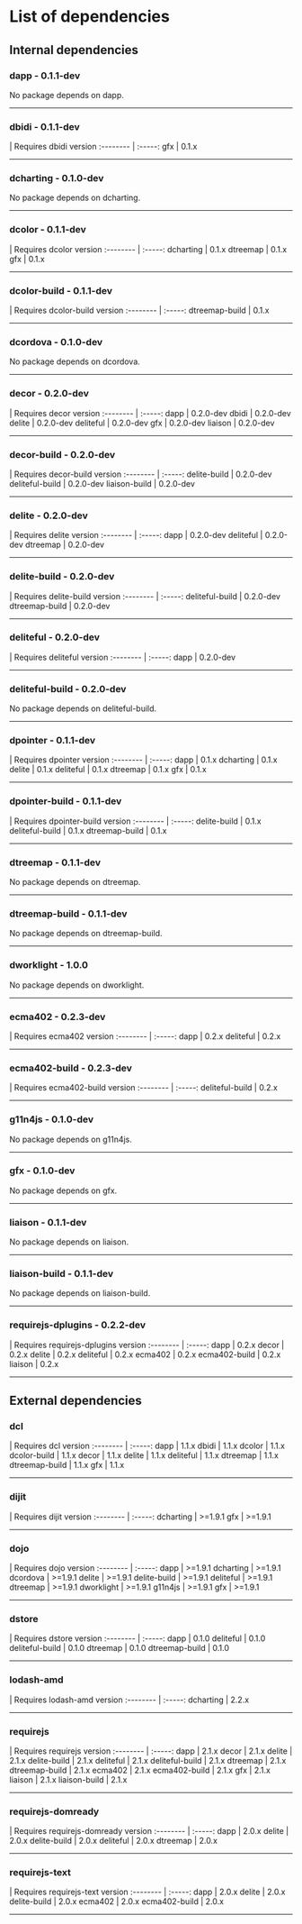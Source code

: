 # List of dependencies

## Internal dependencies

### dapp - 0.1.1-dev
No package depends on dapp.

-------------------

### dbidi - 0.1.1-dev
 | Requires dbidi version
:-------- | :-----:
gfx | 0.1.x

-------------------

### dcharting - 0.1.0-dev
No package depends on dcharting.

-------------------

### dcolor - 0.1.1-dev
 | Requires dcolor version
:-------- | :-----:
dcharting | 0.1.x
dtreemap | 0.1.x
gfx | 0.1.x

-------------------

### dcolor-build - 0.1.1-dev
 | Requires dcolor-build version
:-------- | :-----:
dtreemap-build | 0.1.x

-------------------

### dcordova - 0.1.0-dev
No package depends on dcordova.

-------------------

### decor - 0.2.0-dev
 | Requires decor version
:-------- | :-----:
dapp | 0.2.0-dev
dbidi | 0.2.0-dev
delite | 0.2.0-dev
deliteful | 0.2.0-dev
gfx | 0.2.0-dev
liaison | 0.2.0-dev

-------------------

### decor-build - 0.2.0-dev
 | Requires decor-build version
:-------- | :-----:
delite-build | 0.2.0-dev
deliteful-build | 0.2.0-dev
liaison-build | 0.2.0-dev

-------------------

### delite - 0.2.0-dev
 | Requires delite version
:-------- | :-----:
dapp | 0.2.0-dev
deliteful | 0.2.0-dev
dtreemap | 0.2.0-dev

-------------------

### delite-build - 0.2.0-dev
 | Requires delite-build version
:-------- | :-----:
deliteful-build | 0.2.0-dev
dtreemap-build | 0.2.0-dev

-------------------

### deliteful - 0.2.0-dev
 | Requires deliteful version
:-------- | :-----:
dapp | 0.2.0-dev

-------------------

### deliteful-build - 0.2.0-dev
No package depends on deliteful-build.

-------------------

### dpointer - 0.1.1-dev
 | Requires dpointer version
:-------- | :-----:
dapp | 0.1.x
dcharting | 0.1.x
delite | 0.1.x
deliteful | 0.1.x
dtreemap | 0.1.x
gfx | 0.1.x

-------------------

### dpointer-build - 0.1.1-dev
 | Requires dpointer-build version
:-------- | :-----:
delite-build | 0.1.x
deliteful-build | 0.1.x
dtreemap-build | 0.1.x

-------------------

### dtreemap - 0.1.1-dev
No package depends on dtreemap.

-------------------

### dtreemap-build - 0.1.1-dev
No package depends on dtreemap-build.

-------------------

### dworklight - 1.0.0
No package depends on dworklight.

-------------------

### ecma402 - 0.2.3-dev
 | Requires ecma402 version
:-------- | :-----:
dapp | 0.2.x
deliteful | 0.2.x

-------------------

### ecma402-build - 0.2.3-dev
 | Requires ecma402-build version
:-------- | :-----:
deliteful-build | 0.2.x

-------------------

### g11n4js - 0.1.0-dev
No package depends on g11n4js.

-------------------

### gfx - 0.1.0-dev
No package depends on gfx.

-------------------

### liaison - 0.1.1-dev
No package depends on liaison.

-------------------

### liaison-build - 0.1.1-dev
No package depends on liaison-build.

-------------------

### requirejs-dplugins - 0.2.2-dev
 | Requires requirejs-dplugins version
:-------- | :-----:
dapp | 0.2.x
decor | 0.2.x
delite | 0.2.x
deliteful | 0.2.x
ecma402 | 0.2.x
ecma402-build | 0.2.x
liaison | 0.2.x

-------------------

## External dependencies

### dcl
 | Requires dcl version
:-------- | :-----:
dapp | 1.1.x
dbidi | 1.1.x
dcolor | 1.1.x
dcolor-build | 1.1.x
decor | 1.1.x
delite | 1.1.x
deliteful | 1.1.x
dtreemap | 1.1.x
dtreemap-build | 1.1.x
gfx | 1.1.x

-------------------

### dijit
 | Requires dijit version
:-------- | :-----:
dcharting | >=1.9.1
gfx | >=1.9.1

-------------------

### dojo
 | Requires dojo version
:-------- | :-----:
dapp | >=1.9.1
dcharting | >=1.9.1
dcordova | >=1.9.1
delite | >=1.9.1
delite-build | >=1.9.1
deliteful | >=1.9.1
dtreemap | >=1.9.1
dworklight | >=1.9.1
g11n4js | >=1.9.1
gfx | >=1.9.1

-------------------

### dstore
 | Requires dstore version
:-------- | :-----:
dapp | 0.1.0
deliteful | 0.1.0
deliteful-build | 0.1.0
dtreemap | 0.1.0
dtreemap-build | 0.1.0

-------------------

### lodash-amd
 | Requires lodash-amd version
:-------- | :-----:
dcharting | 2.2.x

-------------------

### requirejs
 | Requires requirejs version
:-------- | :-----:
dapp | 2.1.x
decor | 2.1.x
delite | 2.1.x
delite-build | 2.1.x
deliteful | 2.1.x
deliteful-build | 2.1.x
dtreemap | 2.1.x
dtreemap-build | 2.1.x
ecma402 | 2.1.x
ecma402-build | 2.1.x
gfx | 2.1.x
liaison | 2.1.x
liaison-build | 2.1.x

-------------------

### requirejs-domready
 | Requires requirejs-domready version
:-------- | :-----:
dapp | 2.0.x
delite | 2.0.x
delite-build | 2.0.x
deliteful | 2.0.x
dtreemap | 2.0.x

-------------------

### requirejs-text
 | Requires requirejs-text version
:-------- | :-----:
dapp | 2.0.x
delite | 2.0.x
delite-build | 2.0.x
ecma402 | 2.0.x
ecma402-build | 2.0.x

-------------------

